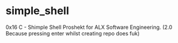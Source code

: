 # simple_shell
0x16 C - Shimple Shell Proshekt for ALX Software Engineering. (2.0 Because pressing enter whilst creating repo does fuk)
